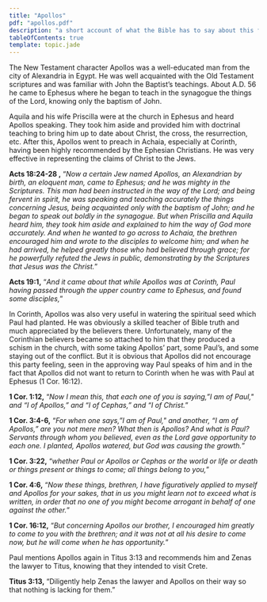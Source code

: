 ```yaml
---
title: "Apollos"
pdf: "apollos.pdf"
description: "a short account of what the Bible has to say about this friend of the apostle Paul."
tableOfContents: true
template: topic.jade
---
```


The New Testament character Apollos was a well-educated man from the city of Alexandria in Egypt. He was well acquainted with the Old Testament scriptures and was familiar with John the Baptist’s teachings. About A.D. 56 he came to Ephesus where he began to teach in the synagogue the things of the Lord, knowing only the baptism of John.

Aquila and his wife Priscilla were at the church in Ephesus and heard Apollos speaking. They took him aside and provided him with doctrinal teaching to bring him up to date about Christ, the cross, the resurrection, etc. After this, Apollos went to preach in Achaia, especially at Corinth, having been highly recommended by the Ephesian Christians. He was very effective in representing the claims of Christ to the Jews.

**Acts 18:24-28 ,** “_Now a certain Jew named Apollos, an Alexandrian by birth, an eloquent man, came to Ephesus; and he was mighty in the Scriptures. This man had been instructed in the way of the Lord; and being fervent in spirit, he was speaking and teaching accurately the things concerning Jesus, being acquainted only with the baptism of John; and he began to speak out boldly in the synagogue. But when Priscilla and Aquila heard him, they took him aside and explained to him the way of God more accurately. And when he wanted to go across to Achaia, the brethren encouraged him and wrote to the disciples to welcome him; and when he had arrived, he helped greatly those who had believed through grace; for he powerfully refuted the Jews in public, demonstrating by the Scriptures that Jesus was the Christ._”

**Acts 19:1,** “_And it came about that while Apollos was at Corinth, Paul having passed through the upper country came to Ephesus, and found some disciples,_”

In Corinth, Apollos was also very useful in watering the spiritual seed which Paul had planted. He was obviously a skilled teacher of Bible truth and much appreciated by the believers there. Unfortunately, many of the Corinthian believers became so attached to him that they produced a schism in the church, with some taking Apollos’ part, some Paul’s, and some staying out of the conflict. But it is obvious that Apollos did not encourage this party feeling, seen in the approving way Paul speaks of him and in the fact that Apollos did not want to return to Corinth when he was with Paul at Ephesus (1 Cor. 16:12).

**1 Cor. 1:12,** “_Now I mean this, that each one of you is saying,”I am of Paul," and “I of Apollos,” and “I of Cephas,” and “I of Christ._”

**1 Cor. 3:4-6,** “_For when one says,”I am of Paul," and another, “I am of Apollos,” are you not mere men? What then is Apollos? And what is Paul? Servants through whom you believed, even as the Lord gave opportunity to each one. I planted, Apollos watered, but God was causing the growth._”

**1 Cor. 3:22,** “_whether Paul or Apollos or Cephas or the world or life or death or things present or things to come; all things belong to you,_”

**1 Cor. 4:6,** “_Now these things, brethren, I have figuratively applied to myself and Apollos for your sakes, that in us you might learn not to exceed what is written, in order that no one of you might become arrogant in behalf of one against the other._”

**1 Cor. 16:12,** “_But concerning Apollos our brother, I encouraged him greatly to come to you with the brethren; and it was not at all his desire to come now, but he will come when he has opportunity._”

Paul mentions Apollos again in Titus 3:13 and recommends him and Zenas the lawyer to Titus, knowing that they intended to visit Crete.

**Titus 3:13,** “Diligently help Zenas the lawyer and Apollos on their way so that nothing is lacking for them.”

